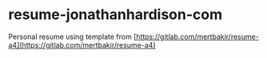 # resume-jonathanhardison-com
Personal resume using template from [https://gitlab.com/mertbakir/resume-a4](https://gitlab.com/mertbakir/resume-a4)
